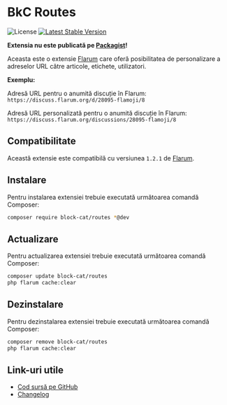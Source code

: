 # BkC Routes

![License](https://img.shields.io/badge/license-MIT-blue.svg) [![Latest Stable Version](https://img.shields.io/packagist/v/block-cat/routes.svg)](https://packagist.org/packages/block-cat/routes)

**Extensia nu este publicată pe [Packagist](https://packagist.org/)!**

Aceasta este o extensie [Flarum](https://flarum.org/) care oferă posibilitatea de personalizare a adreselor URL către articole, etichete, utilizatori.

**Exemplu:**

Adresă URL pentru o anumită discuție în Flarum: `https://discuss.flarum.org/d/28095-flamoji/8`

Adresă URL personalizată pentru o anumită discuție în Flarum: `https://discuss.flarum.org/discussions/28095-flamoji/8`

## Compatibilitate

Această extensie este compatibilă cu versiunea `1.2.1` de [Flarum](https://flarum.org/).

## Instalare

Pentru instalarea extensiei trebuie executată următoarea comandă Composer:

```sh
composer require block-cat/routes *@dev
```

## Actualizare

Pentru actualizarea extensiei trebuie executată următoarea comandă Composer:

```sh
composer update block-cat/routes
php flarum cache:clear
```

## Dezinstalare

Pentru dezinstalarea extensiei trebuie executată următoarea comandă Composer:

```sh
composer remove block-cat/routes
php flarum cache:clear
```

## Link-uri utile

- [Cod sursă pe GitHub](https://github.com/block-cat/routes)
- [Changelog](CHANGELOG.md)
